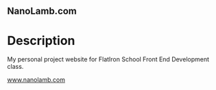 NanoLamb.com
---

# Description
My personal project website for FlatIron School Front End Development class.

www.nanolamb.com